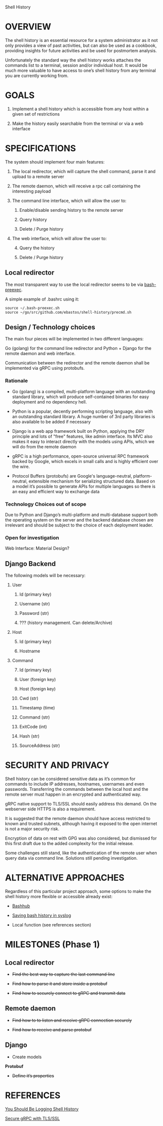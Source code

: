 

Shell History


# OVERVIEW

The shell history is an essential resource for a system administrator as it not only provides a view of past activities, but can also be used as a cookbook, providing insights for future activities and be used for postmortem analysis.

Unfortunately the standard way the shell history works attaches the commands list to a terminal, session and/or individual host. It would be much more valuable to have access to one’s shell history from any terminal you are currently working from.

# GOALS

1. Implement a shell history which is accessible from any host within a given set of restrictions

2. Make the history easily searchable from the terminal or via a web interface

# SPECIFICATIONS

The system should implement four main features: 

1. The local redirector, which will capture the shell command, parse it and upload to a remote server

2. The remote daemon, which will receive a rpc call containing the interesting payload

3. The command line interface, which will allow the user to:

    1. Enable/disable sending history to the remote server

    2. Query history

    3. Delete / Purge history

4. The web interface, which will allow the user to:

    4. Query the history

    5. Delete / Purge history

## Local redirector

The most transparent way to use the local redirector seems to be via [bash-preexec](https://github.com/rcaloras/bash-preexec).

A simple example of .bashrc using it:

```
source ~/.bash-preexec.sh
source ~/go/src/github.com/ebastos/shell-history/precmd.sh
```

## Design / Technology choices

The main four pieces will be implemented in two different languages:

Go (golang) for the command line redirector and Python + Django for the remote daemon and web interface.

Communication between the redirector and the remote daemon shall be implemented via gRPC using protobufs.

### Rationale

* Go (golang) is a compiled, multi-platform language with an outstanding standard library, which will produce self-contained binaries for easy deployment and no dependency hell.

* Python is a popular, decently performing scripting language, also with an outstanding standard library. A huge number of 3rd party libraries is also available to be added if necessary

* Django is a web app framework built on Python, applying the DRY principle and lots of "free" features, like admin interface. Its MVC also makes it easy to interact directly with the models using APIs, which we will do from the remote daemon

* gRPC is a high performance, open-source universal RPC framework backed by Google, which excels in small calls and is highly efficient over the wire.

* Protocol Buffers (protobufs) are Google's language-neutral, platform-neutral, extensible mechanism for serializing structured data. Based on a model it’s possible to generate APIs for multiple languages so there is an easy and efficient way to exchange data

### Technology Choices out of scope

Due to Python and Django’s multi-platform and multi-database support both the operating system on the server and the backend database chosen are irrelevant and should be subject to the choice of each deployment leader.

### Open for investigation

Web Interface: Material Design?

## Django Backend

The following models will be necessary:

1. User

    1. Id (primary key)

    2. Username (str)

    3. Password (str)

    4. ??? (history management. Can delete/Archive)

2. Host

    5. Id (primary key)

    6. Hostname

3. Command

    7. Id (primary key)

    8. User (foreign key)

    9. Host (foreign key)

    10. Cwd (str)

    11. Timestamp (time)

    12. Command (str)

    13. ExitCode (int)

    14. Hash (str)

    15. SourceAddress (str)

# SECURITY AND PRIVACY

Shell history can be considered sensitive data as it’s common for commands to include IP addresses, hostnames, usernames and even passwords. Transferring the commands between the local host and the remote server must happen in an encrypted and authenticated way.

gRPC native support to TLS/SSL should easily address this demand. On the webserver side HTTPS is also a requirement. 

It is suggested that the remote daemon should have access restricted to known and trusted subnets, although having it exposed to the open internet is not a major security risk.

Encryption of data on rest with GPG was also considered, but dismissed for this first draft due to the added complexity for the initial release.

Some challenges still stand, like the authentication of the remote user when query data via command line. Solutions still pending investigation.

# ALTERNATIVE APPROACHES

Regardless of this particular project approach, some options to make the shell history more flexible or accessible already exist:

* [Bashhub](https://www.bashhub.com/)

* [Saving bash history in syslog](https://coderwall.com/p/anphha/save-bash-history-in-syslog-on-centos)

* Local function (see references section)


# MILESTONES (Phase 1)

## Local redirector

* ~~Find the best way to capture the last command line~~

* ~~Find how to parse it and store inside a protobuf~~

* ~~Find how to securely connect to gRPC and transmit data~~

## Remote daemon

* ~~Find how to to listen and receive gRPC connection securely~~

* ~~Find how to receive and parse protobuf~~

## Django 

* Create models

**Protobuf**

* ~~Define it’s properties~~

# REFERENCES

[You Should Be Logging Shell History](https://www.jefftk.com/p/you-should-be-logging-shell-history)

[Secure gRPC with TLS/SSL](https://bbengfort.github.io/programmer/2017/03/03/secure-grpc.html)

